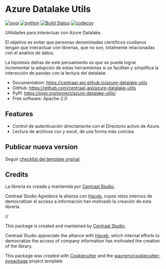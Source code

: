 # Azure Datalake Utils


[![pypi](https://img.shields.io/pypi/v/azure-datalake-utils.svg)](https://pypi.org/project/azure-datalake-utils/)
[![python](https://img.shields.io/pypi/pyversions/azure-datalake-utils.svg)](https://pypi.org/project/azure-datalake-utils/)
[![Build Status](https://github.com/centraal-api/azure-datalake-utils/actions/workflows/dev.yml/badge.svg)](https://github.com/centraal-api/azure-datalake-utils/actions/workflows/dev.yml)
[![codecov](https://codecov.io/gh/centraal-api/azure-datalake-utils/branch/main/graphs/badge.svg)](https://codecov.io/github/centraal-api/azure-datalake-utils)



Utilidades para interactuar con Azure Datalake.

El objetivo es evitar que personas denominadas cientificos ciuidanos tengan que interactuar con librerias, que no son, totalmente relacionadas con el analisis de datos.

La hipotesis detras de este pensamiento es que se puede lograr incrementar la adopción de estas herramientas si se facilitan y simplifica la interacción de pandas con la lectura del datalake.

* Documentation: <https://centraal-api.github.io/azure-datalake-utils>
* GitHub: <https://github.com/centraal-api/azure-datalake-utils>
* PyPI: <https://pypi.org/project/azure-datalake-utils/>
* Free software: Apache-2.0


## Features

* Control de autenticación directamente con el Directorio activo de Azure.
* Lectura de archivos csv y excel, de una forma más concisa.


## Publicar nueva version

Seguir [checklist del template orginal](https://waynerv.github.io/cookiecutter-pypackage/pypi_release_checklist/).


## Credits

La librería es creada y mantenida por [Centraal Studio](https://centraal.studio/).
 
Centraal Studio Agredece la alianza con [Haceb](https://www.haceb.com/), cuyos retos internos  de democratizar el acceso a información han motivado la creación de esta librería.

//

This package is created and mantained by [Centraal Studio](https://centraal.studio/).

Centraal Studio appreciate the alliance with [Haceb](https://www.haceb.com/), which internal efforts to democratize the access of company information has motivated the creation of the library.

This package was created with [Cookiecutter](https://github.com/audreyr/cookiecutter) and the [waynerv/cookiecutter-pypackage](https://github.com/waynerv/cookiecutter-pypackage) project template.
